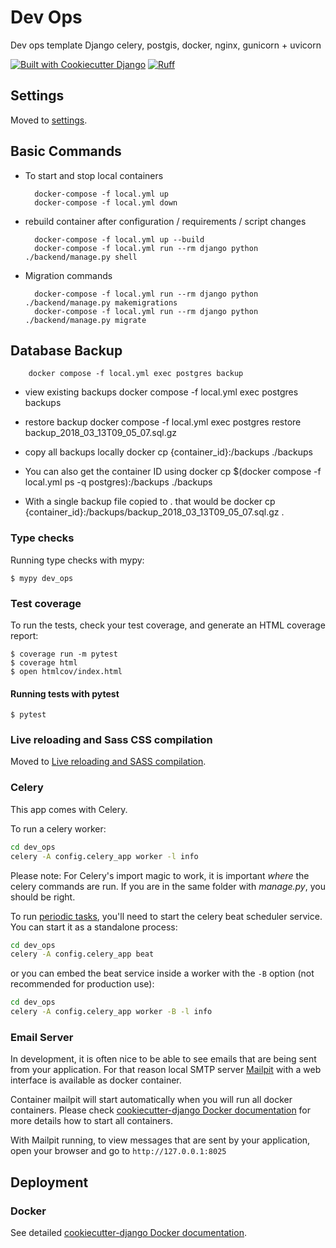 # Dev Ops

Dev ops template Django celery, postgis, docker, nginx, gunicorn + uvicorn

[![Built with Cookiecutter Django](https://img.shields.io/badge/built%20with-Cookiecutter%20Django-ff69b4.svg?logo=cookiecutter)](https://github.com/cookiecutter/cookiecutter-django/)
[![Ruff](https://img.shields.io/endpoint?url=https://raw.githubusercontent.com/astral-sh/ruff/main/assets/badge/v2.json)](https://github.com/astral-sh/ruff)

## Settings

Moved to [settings](http://cookiecutter-django.readthedocs.io/en/latest/settings.html).

## Basic Commands

- To start and stop local containers

        docker-compose -f local.yml up
        docker-compose -f local.yml down

- rebuild container after configuration / requirements / script changes

        docker-compose -f local.yml up --build
        docker-compose -f local.yml run --rm django python ./backend/manage.py shell

- Migration commands

        docker-compose -f local.yml run --rm django python ./backend/manage.py makemigrations
        docker-compose -f local.yml run --rm django python ./backend/manage.py migrate

## Database Backup

        docker compose -f local.yml exec postgres backup

- view existing backups
  docker compose -f local.yml exec postgres backups
- restore backup
  docker compose -f local.yml exec postgres restore backup_2018_03_13T09_05_07.sql.gz

- copy all backups locally
  docker cp {container_id}:/backups ./backups
- You can also get the container ID using
  docker cp $(docker compose -f local.yml ps -q postgres):/backups ./backups
- With a single backup file copied to . that would be
  docker cp {container_id}:/backups/backup_2018_03_13T09_05_07.sql.gz .

### Type checks

Running type checks with mypy:

    $ mypy dev_ops

### Test coverage

To run the tests, check your test coverage, and generate an HTML coverage report:

    $ coverage run -m pytest
    $ coverage html
    $ open htmlcov/index.html

#### Running tests with pytest

    $ pytest

### Live reloading and Sass CSS compilation

Moved to [Live reloading and SASS compilation](https://cookiecutter-django.readthedocs.io/en/latest/developing-locally.html#sass-compilation-live-reloading).

### Celery

This app comes with Celery.

To run a celery worker:

```bash
cd dev_ops
celery -A config.celery_app worker -l info
```

Please note: For Celery's import magic to work, it is important _where_ the celery commands are run. If you are in the same folder with _manage.py_, you should be right.

To run [periodic tasks](https://docs.celeryq.dev/en/stable/userguide/periodic-tasks.html), you'll need to start the celery beat scheduler service. You can start it as a standalone process:

```bash
cd dev_ops
celery -A config.celery_app beat
```

or you can embed the beat service inside a worker with the `-B` option (not recommended for production use):

```bash
cd dev_ops
celery -A config.celery_app worker -B -l info
```

### Email Server

In development, it is often nice to be able to see emails that are being sent from your application. For that reason local SMTP server [Mailpit](https://github.com/axllent/mailpit) with a web interface is available as docker container.

Container mailpit will start automatically when you will run all docker containers.
Please check [cookiecutter-django Docker documentation](http://cookiecutter-django.readthedocs.io/en/latest/deployment-with-docker.html) for more details how to start all containers.

With Mailpit running, to view messages that are sent by your application, open your browser and go to `http://127.0.0.1:8025`

## Deployment

### Docker

See detailed [cookiecutter-django Docker documentation](http://cookiecutter-django.readthedocs.io/en/latest/deployment-with-docker.html).
